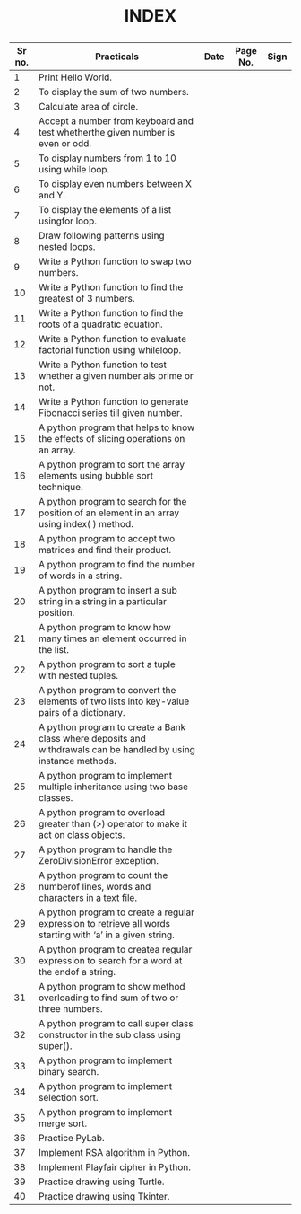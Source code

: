 ## <p align="center" style="font-size:30px"><b>INDEX</b></p>


Sr no. | Practicals | Date | Page No. | Sign 
-------|------------|------|----------|-----
1| Print Hello World.| | |
2| To display the sum of two numbers.| | |
3| Calculate area of circle.| | |
4| Accept a number from keyboard and test whetherthe given number is even or odd.| | |
5| To display numbers from 1 to 10 using while loop.| | |
6| To display even numbers between X and Y.| | |
7| To display the elements of a list usingfor loop.| | |
8| Draw following patterns using nested loops.| | |
9| Write a Python function to swap two numbers.| | |
10| Write a Python function to find the greatest of 3 numbers.| | |
11| Write a Python function to find the roots of a quadratic equation.| | |
12| Write a Python function to evaluate factorial function using whileloop.| | |
13| Write a Python function to test whether a given number ais prime or not.| | |
14| Write a Python function to generate Fibonacci series till given number.| | |
15| A python program that helps to know the effects of slicing operations on an array.| | |
16| A python program to sort the array elements using bubble sort technique.| | |
17| A python program to search for the position of an element in an array using index( ) method.| | |
18| A python program to accept two matrices and find their product.| | |
19| A python program to find the number of words in a string.| | |
20| A python program to insert a sub string in a string in a particular position.| | |
21| A python program to know how many times an element occurred in the list.| | |
22| A python program to sort a tuple with nested tuples.| | |
23| A python program to convert the elements of two lists into key-value pairs of a dictionary.| | |
24| A python program to create a Bank class where deposits and withdrawals can be handled by using instance methods.| | |
25| A python program to implement multiple inheritance using two base classes.| | |
26| A python program to overload greater than (>) operator to make it act on class objects.| | |
27| A python program to handle the ZeroDivisionError exception.| | |
28| A python program to count the numberof lines, words and characters in a text file.| | |
29| A python program to create a regular expression to retrieve all words starting with ‘a’ in a given string.| | |
30| A python program to createa regular expression to search for a word at the endof a string.| | |
31| A python program to show method overloading to find sum of two or three numbers.| | |
32| A python program to call super class constructor in the sub class using super().| | | |
33| A python program to implement binary search.| | |
34| A python program to implement selection sort.| | |
35| A python program to implement merge sort.| | |
36| Practice PyLab.| | |
37| Implement RSA algorithm in Python.| | |
38| Implement Playfair cipher in Python.| | |
39| Practice drawing using Turtle.| | |
40| Practice drawing using Tkinter.| | |
